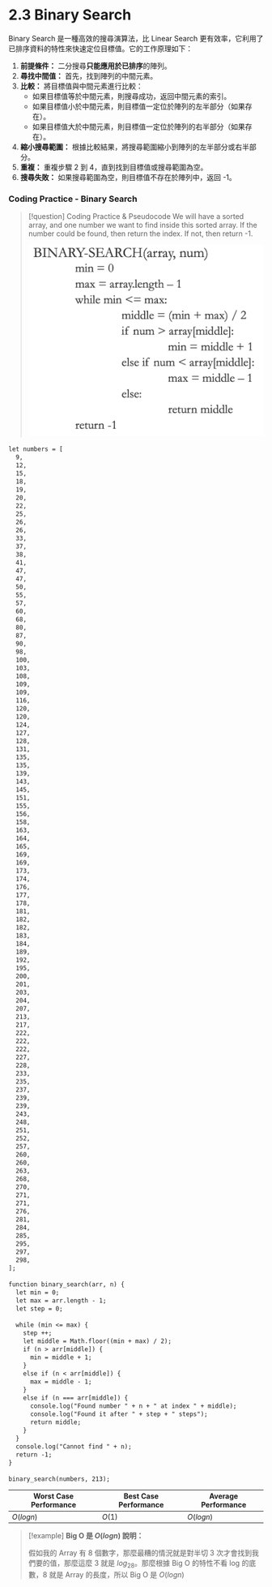 # 2.3 Binary Search

Binary Search 是一種高效的搜尋演算法，比 Linear Search 更有效率，它利用了已排序資料的特性來快速定位目標值。它的工作原理如下：
1. **前提條件：** 二分搜尋**只能應用於已排序**的陣列。
2. **尋找中間值：** 首先，找到陣列的中間元素。
3. **比較：** 將目標值與中間元素進行比較：
    - 如果目標值等於中間元素，則搜尋成功，返回中間元素的索引。
    - 如果目標值小於中間元素，則目標值一定位於陣列的左半部分（如果存在）。
    - 如果目標值大於中間元素，則目標值一定位於陣列的右半部分（如果存在）。
4. **縮小搜尋範圍：** 根據比較結果，將搜尋範圍縮小到陣列的左半部分或右半部分。
5. **重複：** 重複步驟 2 到 4，直到找到目標值或搜尋範圍為空。
6. **搜尋失敗：** 如果搜尋範圍為空，則目標值不存在於陣列中，返回 -1。
### Coding Practice - Binary Search

> [!question] Coding Practice & Pseudocode
> We will have a sorted array, and one number we want to find inside this sorted array. If the number could be found, then return the index. If not, then return -1.
> 
> ![gh](https://raw.githubusercontent.com/SeanChenR/img_gif/main/myimage/1741723416000p2ys2k.png)

```JS
let numbers = [
  9,
  12,
  15,
  18,
  19,
  20,
  22,
  25,
  26,
  26,
  33,
  37,
  38,
  41,
  47,
  47,
  50,
  55,
  57,
  60,
  68,
  80,
  87,
  90,
  98,
  100,
  103,
  108,
  109,
  109,
  116,
  120,
  120,
  124,
  127,
  128,
  131,
  135,
  135,
  139,
  143,
  145,
  151,
  155,
  156,
  158,
  163,
  164,
  165,
  169,
  169,
  173,
  174,
  176,
  177,
  178,
  181,
  182,
  182,
  183,
  184,
  189,
  192,
  195,
  200,
  201,
  203,
  204,
  207,
  213,
  217,
  222,
  222,
  222,
  227,
  228,
  233,
  235,
  237,
  239,
  239,
  243,
  248,
  251,
  252,
  257,
  260,
  260,
  263,
  268,
  270,
  271,
  271,
  276,
  281,
  284,
  285,
  295,
  297,
  298,
];

function binary_search(arr, n) {
  let min = 0;
  let max = arr.length - 1;
  let step = 0;

  while (min <= max) {
    step ++;
    let middle = Math.floor((min + max) / 2);
    if (n > arr[middle]) {
      min = middle + 1;
    }
    else if (n < arr[middle]) {
      max = middle - 1;
    }
    else if (n === arr[middle]) {
      console.log("Found number " + n + " at index " + middle);
      console.log("Found it after " + step + " steps");
      return middle;
    }
  }
  console.log("Cannot find " + n);
  return -1;
}

binary_search(numbers, 213);
```

| Worst Case Performance | Best Case Performance | Average Performance |
| ---------------------- | --------------------- | ------------------- |
| $O(logn)$              | $O(1)$                | $O(logn)$           |

> [!example]
> **Big O 是 $O(logn)$ 說明：**
> 
> 假如我的 Array 有 8 個數字，那麼最糟的情況就是對半切 3 次才會找到我們要的值，那麼這麼 3 就是 $log_28$。那麼根據 Big O 的特性不看 log 的底數，8 就是 Array 的長度，所以 Big O 是 $O(logn)$
